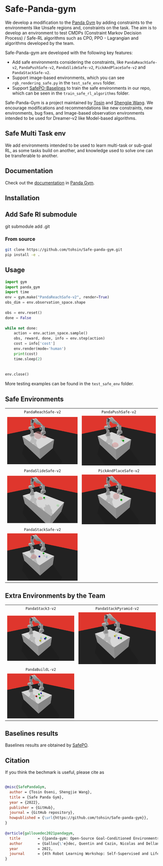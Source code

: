 # Safe-Panda-gym
We develop a modification to the [Panda Gym](https://github.com/qgallouedec/panda-gym) by adding constraints to the environments like Unsafe regions and,
constraints on the task. The aim is to develop an environment to test CMDPs (Constraint Markov Decision Process) / Safe-RL algorithms
such as CPO, PPO - Lagrangian and algorithms developed by the team.

Safe-Panda-gym are developed with the following key features:

* Add safe environments considering the constraints, like `PandaReachSafe-v2`, `PandaPushSafe-v2`, `PandaSlideSafe-v2`, `PickAndPlaceSafe-v2` and `PandaStackSafe-v2`.
* Support image-based environments, which you can see `rgb_rendering_safe.py` in the `test_safe_envs` folder.
* Support [SafePO-Baselines](https://github.com/PKU-MARL/Safe-Policy-Optimization) to train the safe environments in our repo, which can be seen in the `train_safe_rl_algorithms` folder.


Safe-Panda-Gym is a project maintained by 
[Tosin](https://github.com/tohsin) and [Shengjie Wang](https://github.com/Shengjiewang-Jason).
We encourage modifications and recommendations like new constraints, new environments, bug fixes, and Image-based observation environments intended to be used for Dreamer-v2 like Model-based algorithms.

##  Safe Multi Task env
We add environments intended to be used to learn multi-task or sub-goal RL, as some tasks build on another, and knowledge used to solve one can be transferable to another.

## Documentation

Check out the [documentation](https://panda-gym.readthedocs.io/en/latest/) in [Panda Gym](https://github.com/qgallouedec/panda-gym).

## Installation

## Add Safe Rl submodule
git submodule add .git

### From source

```bash
git clone https://github.com/tohsin/Safe-panda-gym.git
pip install -e .
```

## Usage

```python
import gym
import panda_gym
import time
env = gym.make("PandaReachSafe-v2", render=True)
obs_dim = env.observation_space.shape

obs = env.reset()
done = False

while not done:
    action = env.action_space.sample()
    obs, reward, done, info = env.step(action)
    cost = info['cost']
    env.render(mode='human')
    print(cost)
    time.sleep(2)


env.close()
```
More testing examples can be found in the `test_safe_env` folder.






## Safe Environments
|                                  |                                                |
| :------------------------------: | :--------------------------------------------: |
|         `PandaReachSafe-v2`          |              `PandaPushSafe-v2`                    |
| ![PandaReachSafe-v2](docs/_static/img/reach-safe.png) | ![PandaFlip-v2](docs/_static/img/push-safe.png) |
|         `PandaSlideSafe-v2`          |              `PickAndPlaceSafe-v2`                    |
| ![PandaSlideSafe-v2](docs/_static/img/slide-safe.png) | ![PickAndPlaceSafe-v2](docs/_static/img/pick-and-place-safe.png) |
|         `PandaStackSafe-v2`          
| ![PandaSlideSafe-v2](docs/_static/img/stack-safe.png) 



## Extra Environments by the Team

|                                  |                                                |
| :------------------------------: | :--------------------------------------------: |
|         `PandaStack3-v2`          |              `PandaStackPyramid-v2`                    |
| ![PandaStack-v2](docs/_static/img/stack-3.png) | ![PandaStackPyramid-v2](docs/_static/img/stack-pyramid.png) |
|         `PandaBuildL-v2`          
| ![PandaBuildL-v2](docs/_static/img/build-l.png) 


## Baselines results

Baselines results are obtained by [SafePO](https://github.com/PKU-MARL/Safe-Policy-Optimization).

## Citation

If you think the bechmark is useful, please cite as

```bib

@misc{SafePandaGym,
  author = {Tosin Oseni, Shengjie Wang},
  title = {Safe Panda Gym},
  year = {2022},
  publisher = {GitHub},
  journal = {GitHub repository},
  howpublished = {\url{https://github.com/tohsin/Safe-panda-gym}},
}

@article{gallouedec2021pandagym,
  title        = {{panda-gym: Open-Source Goal-Conditioned Environments for Robotic Learning}},
  author       = {Gallou{\'e}dec, Quentin and Cazin, Nicolas and Dellandr{\'e}a, Emmanuel and Chen, Liming},
  year         = 2021,
  journal      = {4th Robot Learning Workshop: Self-Supervised and Lifelong Learning at NeurIPS},
}


```




